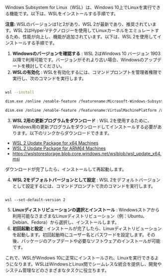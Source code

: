 Windows Subsystem for Linux（WSL）は、Windows 10上でLinuxを実行できる機能です。以下は、WSLをインストールする手順です。

**注意:**  WSLのバージョンは1と2があり、WSL 2が最新であり、推奨されています。WSL 2はHyper-Vテクノロジーを使用してLinuxカーネルをエミュレートするため、性能が向上し、機能が追加されています。以下は、WSL 2を使用してインストールする手順です。 
1. **Windowsのバージョンを確認する** :
WSL 2はWindows 10 バージョン 1903 以降で利用可能です。バージョンがそれより古い場合、Windowsのアップデートを検討してください。 
2. **WSLの有効化** :
WSLを有効化するには、コマンドプロンプトを管理者権限で実行し、次のコマンドを実行します。

```bash

wsl --install

dism.exe /online /enable-feature /featurename:Microsoft-Windows-Subsystem-Linux /all /norestart

dism.exe /online /enable-feature /featurename:VirtualMachinePlatform /all /norestart
``` 
3. **WSL 2用の更新プログラムをダウンロード** :
WSL 2を使用するために、Windows用の更新プログラムをダウンロードしてインストールする必要があります。以下のリンクからダウンロードできます。 
- [WSL 2 Update Package for x64 Machines](https://aka.ms/wsl2-x64) 
- [WSL 2 Update Package for ARM64 Machines](https://aka.ms/wsl2-arm64)
- https://wslstorestorage.blob.core.windows.net/wslblob/wsl_update_x64.msi

ダウンロードが完了したら、インストールして再起動します。 

4. **WSL 2をデフォルトバージョンとして設定** :
WSL 2をデフォルトバージョンとして設定するには、コマンドプロンプトで次のコマンドを実行します。

```arduino

wsl --set-default-version 2
``` 
5. **Linuxディストリビューションの選択とインストール** :
Windowsストアから利用可能なさまざまなLinuxディストリビューション（例：Ubuntu、Debian、Fedora）から選択し、インストールします。 
6. **初回起動と設定** :
インストールが完了したら、Linuxディストリビューションを起動します。初回起動時にユーザー名とパスワードを設定します。その後、パッケージのアップデートや必要なソフトウェアのインストールが可能です。

これで、WSLがWindows 10に正常にインストールされ、Linuxを実行できるようになります。WSLはWindowsとLinux間でシームレスな統合を提供し、開発やシステム管理などのさまざまなタスクに役立ちます。
